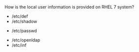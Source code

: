 How is the local user information is provided on RHEL 7 system?

* /etc/def
* /etc/shadow
+ /etc/passwd
* /etc/openldap
* /etc/inf
